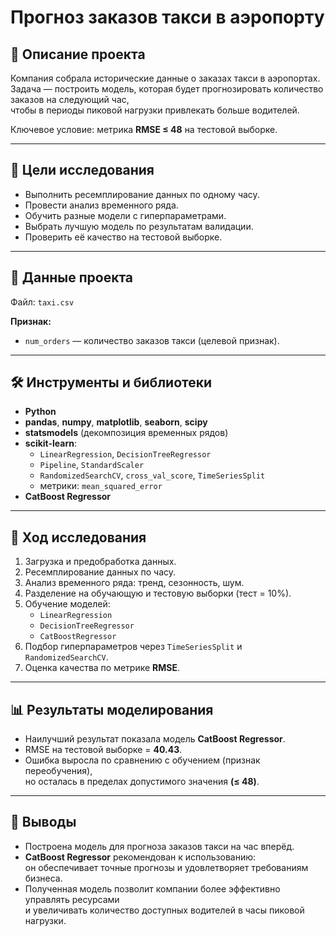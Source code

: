 # Прогноз заказов такси в аэропорту  

## 📌 Описание проекта  
Компания собрала исторические данные о заказах такси в аэропортах.  
Задача — построить модель, которая будет прогнозировать количество заказов на следующий час,  
чтобы в периоды пиковой нагрузки привлекать больше водителей.  

Ключевое условие: метрика **RMSE ≤ 48** на тестовой выборке.  

---

## 🎯 Цели исследования  
- Выполнить ресемплирование данных по одному часу.  
- Провести анализ временного ряда.  
- Обучить разные модели с гиперпараметрами.  
- Выбрать лучшую модель по результатам валидации.  
- Проверить её качество на тестовой выборке.  

---

## 📂 Данные проекта  
Файл: `taxi.csv`  

**Признак:**  
- `num_orders` — количество заказов такси (целевой признак).  

---

## 🛠 Инструменты и библиотеки  
- **Python**  
- **pandas**, **numpy**, **matplotlib**, **seaborn**, **scipy**  
- **statsmodels** (декомпозиция временных рядов)  
- **scikit-learn**:  
  - `LinearRegression`, `DecisionTreeRegressor`  
  - `Pipeline`, `StandardScaler`  
  - `RandomizedSearchCV`, `cross_val_score`, `TimeSeriesSplit`  
  - метрики: `mean_squared_error`  
- **CatBoost Regressor**  

---

## 🔎 Ход исследования  
1. Загрузка и предобработка данных.  
2. Ресемплирование данных по часу.  
3. Анализ временного ряда: тренд, сезонность, шум.  
4. Разделение на обучающую и тестовую выборки (тест = 10%).  
5. Обучение моделей:  
   - `LinearRegression`  
   - `DecisionTreeRegressor`  
   - `CatBoostRegressor`  
6. Подбор гиперпараметров через `TimeSeriesSplit` и `RandomizedSearchCV`.  
7. Оценка качества по метрике **RMSE**.  

---

## 📊 Результаты моделирования  
- Наилучший результат показала модель **CatBoost Regressor**.  
- RMSE на тестовой выборке = **40.43**.  
- Ошибка выросла по сравнению с обучением (признак переобучения),  
  но осталась в пределах допустимого значения **(≤ 48)**.  

---

## 📝 Выводы  
- Построена модель для прогноза заказов такси на час вперёд.  
- **CatBoost Regressor** рекомендован к использованию:  
  он обеспечивает точные прогнозы и удовлетворяет требованиям бизнеса.  
- Полученная модель позволит компании более эффективно управлять ресурсами  
  и увеличивать количество доступных водителей в часы пиковой нагрузки.  
